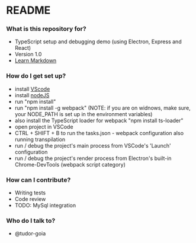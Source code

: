 # README #

### What is this repository for? ###

* TypeScript setup and debugging demo (using Electron, Express and React)
* Version 1.0
* [Learn Markdown](https://bitbucket.org/tutorials/markdowndemo)

### How do I get set up? ###

* install [VScode](http://code.visualstudio.com/)
* install [nodeJS](https://nodejs.org/en/)
* run "npm install"
* run "npm install -g webpack" (NOTE: if you are on widnows, make sure, your NODE_PATH is set up in the environment variables)
* also install the TypeScript loader for webpack "npm install ts-loader"
* open project in VSCode
* CTRL + SHIFT + B to run the tasks.json - webpack configuration also running transpilation
* run / debug the project's main process from VSCode's 'Launch' configuration
* run / debug the project's render process from Electron's built-in Chrome-DevTools (webpack script category)

### How can I contribute? ###

* Writing tests
* Code review
* TODO: MySql integration

### Who do I talk to? ###

* @tudor-goia
